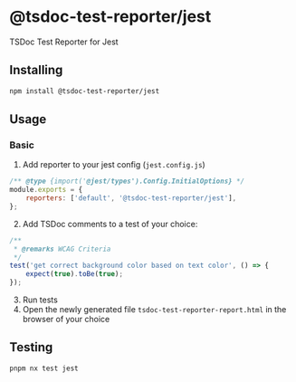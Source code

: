 # @tsdoc-test-reporter/jest

TSDoc Test Reporter for Jest

## Installing

```bash
npm install @tsdoc-test-reporter/jest
```

## Usage

### Basic

1. Add reporter to your jest config (`jest.config.js`)

```js
/** @type {import('@jest/types').Config.InitialOptions} */
module.exports = {
	reporters: ['default', '@tsdoc-test-reporter/jest'],
};
```

2. Add TSDoc comments to a test of your choice:

```ts
/**
 * @remarks WCAG Criteria
 */
test('get correct background color based on text color', () => {
	expect(true).toBe(true);
});
```

3. Run tests
4. Open the newly generated file `tsdoc-test-reporter-report.html` in the browser of your choice

## Testing

```bash
pnpm nx test jest
```

